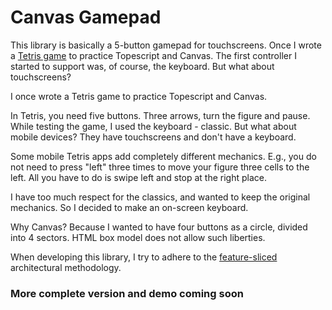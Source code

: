 # Canvas Gamepad
This library is basically a 5-button gamepad for touchscreens.
Once I wrote a [Tetris game](https://github.com/fish-liqueur/tetris) to practice Topescript and Canvas. The first controller I started to support was, of course, the keyboard. But what about touchscreens?

I once wrote a Tetris game to practice Topescript and Canvas.

In Tetris, you need five buttons. Three arrows, turn the figure and pause. While testing the game, I used the keyboard - classic. But what about mobile devices? They have touchscreens and don't have a keyboard.

Some mobile Tetris apps add completely different mechanics. E.g., you do not need to press "left" three times to move your figure three cells to the left. All you have to do is swipe left and stop at the right place.

I have too much respect for the classics, and wanted to keep the original mechanics. So I decided to make an on-screen keyboard.

Why Canvas? Because I wanted to have four buttons as a circle, divided into 4 sectors. HTML box model does not allow such liberties.

When developing this library, I try to adhere to the [feature-sliced](https://feature-sliced.design/) architectural methodology.

### More complete version and demo coming soon